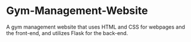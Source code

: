 # Gym-Management-Website
A gym management website that uses HTML and CSS for webpages and the front-end, and utilizes Flask for the back-end.
